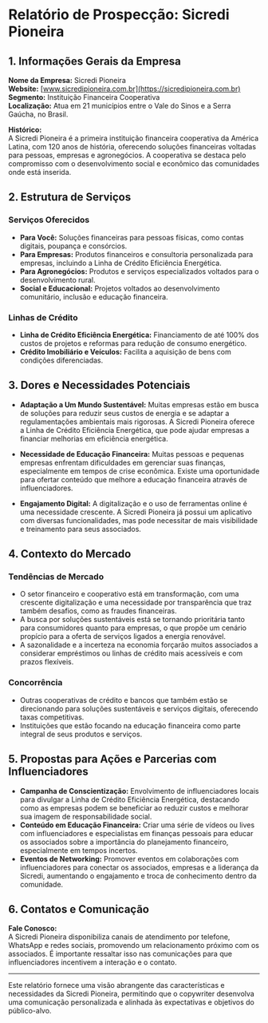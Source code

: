 # Relatório de Prospecção: Sicredi Pioneira

## 1. Informações Gerais da Empresa

**Nome da Empresa:** Sicredi Pioneira  
**Website:** [www.sicredipioneira.com.br](https://sicredipioneira.com.br)  
**Segmento:** Instituição Financeira Cooperativa  
**Localização:** Atua em 21 municípios entre o Vale do Sinos e a Serra Gaúcha, no Brasil.  

**Histórico:**  
A Sicredi Pioneira é a primeira instituição financeira cooperativa da América Latina, com 120 anos de história, oferecendo soluções financeiras voltadas para pessoas, empresas e agronegócios. A cooperativa se destaca pelo compromisso com o desenvolvimento social e econômico das comunidades onde está inserida.

## 2. Estrutura de Serviços

### Serviços Oferecidos
- **Para Você:** Soluções financeiras para pessoas físicas, como contas digitais, poupança e consórcios.
- **Para Empresas:** Produtos financeiros e consultoria personalizada para empresas, incluindo a Linha de Crédito Eficiência Energética.
- **Para Agronegócios:** Produtos e serviços especializados voltados para o desenvolvimento rural.
- **Social e Educacional:** Projetos voltados ao desenvolvimento comunitário, inclusão e educação financeira.

### Linhas de Crédito
- **Linha de Crédito Eficiência Energética:** Financiamento de até 100% dos custos de projetos e reformas para redução de consumo energético.
- **Crédito Imobiliário e Veículos:** Facilita a aquisição de bens com condições diferenciadas.

## 3. Dores e Necessidades Potenciais
- **Adaptação a Um Mundo Sustentável:** Muitas empresas estão em busca de soluções para reduzir seus custos de energia e se adaptar a regulamentações ambientais mais rigorosas. A Sicredi Pioneira oferece a Linha de Crédito Eficiência Energética, que pode ajudar empresas a financiar melhorias em eficiência energética.
  
- **Necessidade de Educação Financeira:** Muitas pessoas e pequenas empresas enfrentam dificuldades em gerenciar suas finanças, especialmente em tempos de crise econômica. Existe uma oportunidade para ofertar conteúdo que melhore a educação financeira através de influenciadores.

- **Engajamento Digital:** A digitalização e o uso de ferramentas online é uma necessidade crescente. A Sicredi Pioneira já possui um aplicativo com diversas funcionalidades, mas pode necessitar de mais visibilidade e treinamento para seus associados.

## 4. Contexto do Mercado

### Tendências de Mercado
- O setor financeiro e cooperativo está em transformação, com uma crescente digitalização e uma necessidade por transparência que traz também desafios, como as fraudes financeiras.
- A busca por soluções sustentáveis está se tornando prioritária tanto para consumidores quanto para empresas, o que propõe um cenário propício para a oferta de serviços ligados a energia renovável.
- A sazonalidade e a incerteza na economia forçarão muitos associados a considerar empréstimos ou linhas de crédito mais acessíveis e com prazos flexíveis.

### Concorrência
- Outras cooperativas de crédito e bancos que também estão se direcionando para soluções sustentáveis e serviços digitais, oferecendo taxas competitivas.
- Instituições que estão focando na educação financeira como parte integral de seus produtos e serviços.

## 5. Propostas para Ações e Parcerias com Influenciadores
- **Campanha de Conscientização:** Envolvimento de influenciadores locais para divulgar a Linha de Crédito Eficiência Energética, destacando como as empresas podem se beneficiar ao reduzir custos e melhorar sua imagem de responsabilidade social.
- **Conteúdo em Educação Financeira:** Criar uma série de vídeos ou lives com influenciadores e especialistas em finanças pessoais para educar os associados sobre a importância do planejamento financeiro, especialmente em tempos incertos.
- **Eventos de Networking:** Promover eventos em colaborações com influenciadores para conectar os associados, empresas e a liderança da Sicredi, aumentando o engajamento e troca de conhecimento dentro da comunidade.

## 6. Contatos e Comunicação
**Fale Conosco:**  
A Sicredi Pioneira disponibiliza canais de atendimento por telefone, WhatsApp e redes sociais, promovendo um relacionamento próximo com os associados. É importante ressaltar isso nas comunicações para que influenciadores incentivem a interação e o contato.

---

Este relatório fornece uma visão abrangente das características e necessidades da Sicredi Pioneira, permitindo que o copywriter desenvolva uma comunicação personalizada e alinhada às expectativas e objetivos do público-alvo.